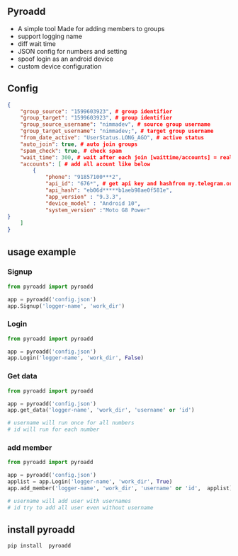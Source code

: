 ## Pyroadd

- A simple tool Made for adding members to groups
- support logging name 
- diff wait time
- JSON config for numbers and setting
- spoof login as an android device
- custom device configuration

## Config

```json
{
    "group_source": "1599603923", # group identifier
    "group_target": "1599603923", # group identifier
    "group_source_username": "nimmadev", # source group username
    "group_target_username": "nimmadev;", # target group username
    "from_date_active": "UserStatus.LONG_AGO", # active status
    "auto_join": true, # auto join groups 
    "spam_check": true, # check spam
    "wait_time": 300, # wait after each join [waittime/accounts] = real wait for each number
    "accounts": [ # add all acount like below 
        {
            "phone": "91857100***2",
            "api_id": "676*", # get api key and hashfrom my.telegram.org
            "api_hash": "eb06d*****b1aeb98ae0f581e",
            "app_version" : "9.3.3",
            "device_model" : "Android 10",
            "system_version" :"Moto G8 Power"
}
    ]
}
```


## usage example

### Signup

```python
from pyroadd import pyroadd

app = pyroadd('config.json')
app.Signup('logger-name', 'work_dir')
```
### Login

```python
from pyroadd import pyroadd

app = pyroadd('config.json')
app.Login('logger-name', 'work_dir', False)
```

### Get data

```python
from pyroadd import pyroadd

app = pyroadd('config.json')
app.get_data('logger-name', 'work_dir', 'username' or 'id')

# username will run once for all numbers
# id will run for each number
```

### add member

```python
from pyroadd import pyroadd

app = pyroadd('config.json')
applist = app.Login('logger-name', 'work_dir', True)
app.add_member('logger-name', 'work_dir', 'username' or 'id',  applist)

# username will add user with usernames
# id try to add all user even without username
```

## install pyroadd

```bash
pip install  pyroadd
```